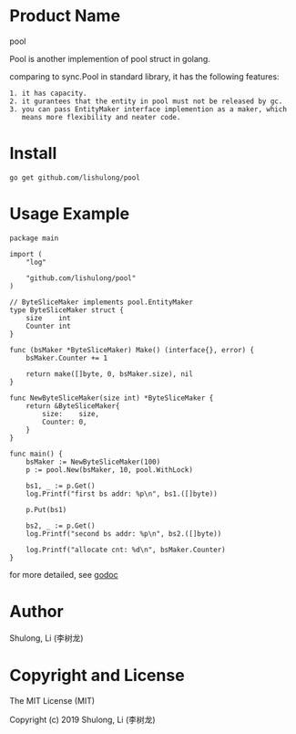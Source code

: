 # Product Name
pool

Pool is another implemention of pool struct in golang.

comparing to sync.Pool in standard library, it has the following features:

    1. it has capacity.
    2. it gurantees that the entity in pool must not be released by gc.
    3. you can pass EntityMaker interface implemention as a maker, which
       means more flexibility and neater code.

# Install

```
go get github.com/lishulong/pool
```

# Usage Example
```
package main

import (
    "log"

    "github.com/lishulong/pool"
)

// ByteSliceMaker implements pool.EntityMaker
type ByteSliceMaker struct {
    size    int
    Counter int
}

func (bsMaker *ByteSliceMaker) Make() (interface{}, error) {
    bsMaker.Counter += 1

    return make([]byte, 0, bsMaker.size), nil
}

func NewByteSliceMaker(size int) *ByteSliceMaker {
    return &ByteSliceMaker{
        size:    size,
        Counter: 0,
    }
}

func main() {
    bsMaker := NewByteSliceMaker(100)
    p := pool.New(bsMaker, 10, pool.WithLock)

    bs1, _ := p.Get()
    log.Printf("first bs addr: %p\n", bs1.([]byte))

    p.Put(bs1)

    bs2, _ := p.Get()
    log.Printf("second bs addr: %p\n", bs2.([]byte))

    log.Printf("allocate cnt: %d\n", bsMaker.Counter)
}
```

for more detailed, see [godoc](https://godoc.org/github.com/lishulong/pool)

# Author

Shulong, Li (李树龙)


# Copyright and License

The MIT License (MIT)

Copyright (c) 2019 Shulong, Li (李树龙)
